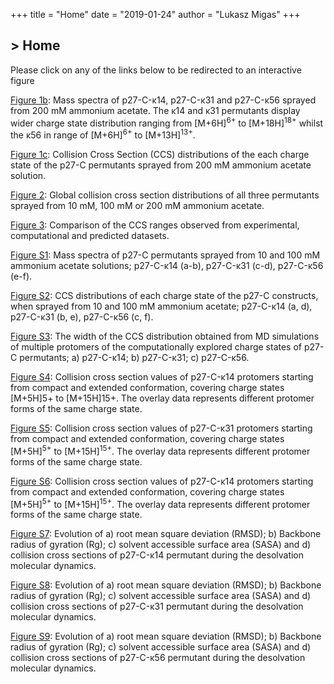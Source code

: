 +++
title = "Home"
date = "2019-01-24"
author = "Lukasz Migas"
+++
<h2>> Home<span class="logo__cursor" style="width: 3px; height: 1.625rem;"></span></h2>

Please click on any of the links below to be redirected to an interactive figure

[Figure 1b](https://beveridge-migas-p27.netlify.com/assets/Figure_1b.html):  Mass spectra of p27-C-κ14, p27-C-κ31 and p27-C-κ56 sprayed from 200 mM ammonium acetate. The κ14 and κ31 permutants display wider charge state distribution ranging from \[M+6H\]<sup>6+</sup> to \[M+18H\]<sup>18+</sup> whilst the κ56 in range of \[M+6H\]<sup>6+</sup>  to \[M+13H\]<sup>13+</sup>.

[Figure 1c](https://beveridge-migas-p27.netlify.com/assets/Figure_1c.html): Collision Cross Section (CCS) distributions of the each charge state of the p27-C permutants sprayed from 200 mM ammonium acetate solution.

[Figure 2](https://beveridge-migas-p27.netlify.com/assets/Figure_2.html): Global collision cross section distributions of all three permutants sprayed from 10 mM, 100 mM or 200 mM ammonium acetate.

[Figure 3](https://beveridge-migas-p27.netlify.com/assets/Figure_3.html): Comparison of the CCS ranges observed from experimental, computational and predicted datasets.

[Figure S1](https://beveridge-migas-p27.netlify.com/assets/Figure_S1.html): Mass spectra of p27-C permutants sprayed from 10 and 100 mM ammonium acetate solutions; p27-C-κ14 (a-b), p27-C-κ31 (c-d), p27-C-κ56 (e-f).

[Figure S2](https://beveridge-migas-p27.netlify.com/assets/Figure_S2.html): CCS distributions of each charge state of the p27-C constructs, when sprayed from 10 and 100 mM ammonium acetate; p27-C-κ14 (a, d), p27-C-κ31 (b, e), p27-C-κ56 (c, f).

[Figure S3](https://beveridge-migas-p27.netlify.com/assets/Figure_S3.html): The width of the CCS distribution obtained from MD simulations of multiple protomers of the computationally explored charge states of p27-C permutants; a) p27-C-κ14; b) p27-C-κ31; c) p27-C-κ56.

[Figure S4](https://beveridge-migas-p27.netlify.com/assets/Figure_S4.html): Collision cross section values of p27-C-κ14 protomers starting from compact and extended conformation, covering charge states \[M+5H\]5+ to \[M+15H\]15+. The overlay data represents different protomer forms of the same charge state.

[Figure S5](https://beveridge-migas-p27.netlify.com/assets/Figure_S5.html): Collision cross section values of p27-C-κ31 protomers starting from compact and extended conformation, covering charge states \[M+5H\]<sup>5+</sup> to \[M+15H\]<sup>15+</sup>. The overlay data represents different protomer forms of the same charge state.

[Figure S6](https://beveridge-migas-p27.netlify.com/assets/Figure_S6.html): Collision cross section values of p27-C-κ14 protomers starting from compact and extended conformation, covering charge states \[M+5H\]<sup>5+</sup> to \[M+15H\]<sup>15+</sup>. The overlay data represents different protomer forms of the same charge state.

[Figure S7](https://beveridge-migas-p27.netlify.com/assets/Figure_S7.html): Evolution of a) root mean square deviation (RMSD); b) Backbone radius of gyration (Rg); c) solvent accessible surface area (SASA) and d) collision cross sections of p27-C-κ14 permutant during the desolvation molecular dynamics.

[Figure S8](https://beveridge-migas-p27.netlify.com/assets/Figure_S8.html): Evolution of a) root mean square deviation (RMSD); b) Backbone radius of gyration (Rg); c) solvent accessible surface area (SASA) and d) collision cross sections of p27-C-κ31 permutant during the desolvation molecular dynamics.

[Figure S9](https://beveridge-migas-p27.netlify.com/assets/Figure_S9.html): Evolution of a) root mean square deviation (RMSD); b) Backbone radius of gyration (Rg); c) solvent accessible surface area (SASA) and d) collision cross sections of p27-C-κ56 permutant during the desolvation molecular dynamics.